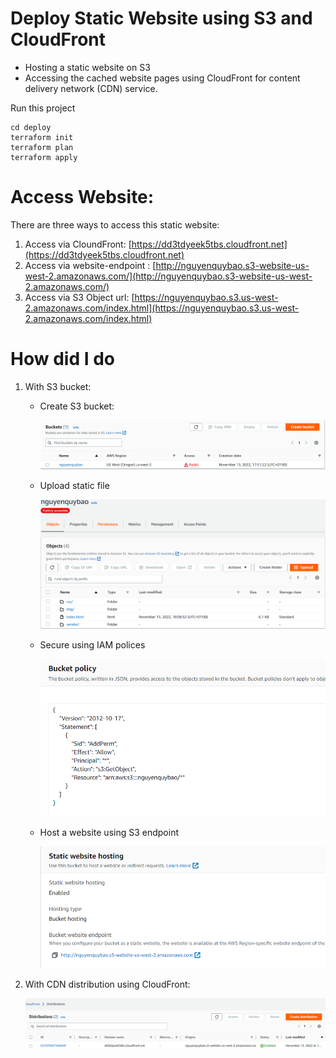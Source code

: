 # Deploy Static Website using S3 and CloudFront

- Hosting a static website on S3
- Accessing the cached website pages using CloudFront for content delivery network (CDN) service.

Run this project
```
cd deploy
terraform init
terraform plan
terraform apply
```
# Access Website:
There are three ways to access this static website:
    
1. Access via CloundFront: [https://dd3tdyeek5tbs.cloudfront.net](https://dd3tdyeek5tbs.cloudfront.net)
2. Access via website-endpoint : [http://nguyenquybao.s3-website-us-west-2.amazonaws.com/](http://nguyenquybao.s3-website-us-west-2.amazonaws.com/)
3. Access via S3 Object url: [https://nguyenquybao.s3.us-west-2.amazonaws.com/index.html](https://nguyenquybao.s3.us-west-2.amazonaws.com/index.html)

# How did I do

1. With S3 bucket:
    - Create S3 bucket:

        ![Created](./doc/0.png)

    - Upload static file 

        ![Uploaded](./doc/1.png)
    
    - Secure using IAM polices

        ![Secured](./doc/2.png)
    
    - Host a website using S3 endpoint

        ![Hosted](./doc/3.png)
2. With CDN distribution using CloudFront:

    ![Created](./doc/4.png)

